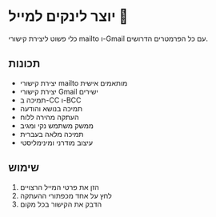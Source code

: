 # יוצר לינקים למייל 📧

כלי פשוט ליצירת קישורי mailto ו-Gmail עם כל הפרמטרים הדרושים.

## תכונות
- יצירת קישורי mailto מותאמים אישית
- יצירת קישורי Gmail ישירים
- תמיכה ב-CC ו-BCC
- תמיכה בנושא והודעה
- העתקה מהירה ללוח
- ממשק משתמש נקי ומגיב
- תמיכה מלאה בעברית
- עיצוב מודרני ומינימליסטי

## שימוש
1. הזן את פרטי המייל הרצויים
2. לחץ על אחד מכפתורי ההעתקה
3. הדבק את הקישור בכל מקום